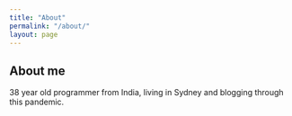 ```yaml
---
title: "About"
permalink: "/about/"
layout: page
---
```


## About me

38 year old programmer from India, living in Sydney and blogging through this pandemic.


